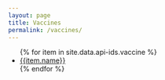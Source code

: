 ```yaml
---
layout: page
title: Vaccines
permalink: /vaccines/
---
```


<ul class="col2">
    {% for item in site.data.api-ids.vaccine %}
        <li>
        <a href="{{ page.permalink | append: item.id  | relative_url }}">{{item.name}}</a>
        </li>
    {% endfor %}
</ul>
